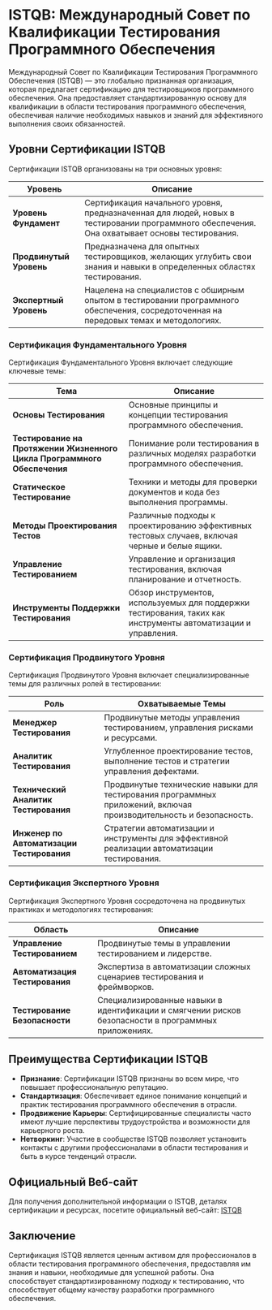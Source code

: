 
# ISTQB: Международный Совет по Квалификации Тестирования Программного Обеспечения

Международный Совет по Квалификации Тестирования Программного Обеспечения (ISTQB) — это глобально признанная организация, которая предлагает сертификацию для тестировщиков программного обеспечения. Она предоставляет стандартизированную основу для квалификации в области тестирования программного обеспечения, обеспечивая наличие необходимых навыков и знаний для эффективного выполнения своих обязанностей.

## Уровни Сертификации ISTQB

Сертификации ISTQB организованы на три основных уровня:

| Уровень          | Описание                                                                              |
|------------------|--------------------------------------------------------------------------------------|
| **Уровень Фундамент** | Сертификация начального уровня, предназначенная для людей, новых в тестировании программного обеспечения. Она охватывает основы тестирования. |
| **Продвинутый Уровень**   | Предназначена для опытных тестировщиков, желающих углубить свои знания и навыки в определенных областях тестирования. |
| **Экспертный Уровень**     | Нацелена на специалистов с обширным опытом в тестировании программного обеспечения, сосредоточенная на передовых темах и методологиях. |

### Сертификация Фундаментального Уровня

Сертификация Фундаментального Уровня включает следующие ключевые темы:

| Тема                      | Описание                                                                          |
|---------------------------|----------------------------------------------------------------------------------|
| **Основы Тестирования** | Основные принципы и концепции тестирования программного обеспечения.             |
| **Тестирование на Протяжении Жизненного Цикла Программного Обеспечения** | Понимание роли тестирования в различных моделях разработки программного обеспечения. |
| **Статическое Тестирование** | Техники и методы для проверки документов и кода без выполнения программы.        |
| **Методы Проектирования Тестов** | Различные подходы к проектированию эффективных тестовых случаев, включая черные и белые ящики. |
| **Управление Тестированием** | Управление и организация тестирования, включая планирование и отчетность.      |
| **Инструменты Поддержки Тестирования** | Обзор инструментов, используемых для поддержки тестирования, таких как инструменты автоматизации и управления. |

### Сертификация Продвинутого Уровня

Сертификация Продвинутого Уровня включает специализированные темы для различных ролей в тестировании:

| Роль                   | Охватываемые Темы                                                                    |
|------------------------|--------------------------------------------------------------------------------------|
| **Менеджер Тестирования** | Продвинутые методы управления тестированием, управления рисками и ресурсами.     |
| **Аналитик Тестирования** | Углубленное проектирование тестов, выполнение тестов и стратегии управления дефектами. |
| **Технический Аналитик Тестирования** | Продвинутые технические навыки для тестирования программных приложений, включая производительность и безопасность. |
| **Инженер по Автоматизации Тестирования** | Стратегии автоматизации и инструменты для эффективной реализации автоматизации тестирования. |

### Сертификация Экспертного Уровня

Сертификация Экспертного Уровня сосредоточена на продвинутых практиках и методологиях тестирования:

| Область                   | Описание                                                                          |
|---------------------------|----------------------------------------------------------------------------------|
| **Управление Тестированием** | Продвинутые темы в управлении тестированием и лидерстве.                       |
| **Автоматизация Тестирования** | Экспертиза в автоматизации сложных сценариев тестирования и фреймворков.      |
| **Тестирование Безопасности** | Специализированные навыки в идентификации и смягчении рисков безопасности в программных приложениях. |

## Преимущества Сертификации ISTQB

- **Признание**: Сертификации ISTQB признаны во всем мире, что повышает профессиональную репутацию.
- **Стандартизация**: Обеспечивает единое понимание концепций и практик тестирования программного обеспечения в отрасли.
- **Продвижение Карьеры**: Сертифицированные специалисты часто имеют лучшие перспективы трудоустройства и возможности для карьерного роста.
- **Нетворкинг**: Участие в сообществе ISTQB позволяет установить контакты с другими профессионалами в области тестирования и быть в курсе тенденций отрасли.

## Официальный Веб-сайт

Для получения дополнительной информации о ISTQB, деталях сертификации и ресурсах, посетите официальный веб-сайт: [ISTQB](https://www.istqb.org)

## Заключение

Сертификация ISTQB является ценным активом для профессионалов в области тестирования программного обеспечения, предоставляя им знания и навыки, необходимые для успешной работы. Она способствует стандартизированному подходу к тестированию, что способствует общему качеству разработки программного обеспечения.
